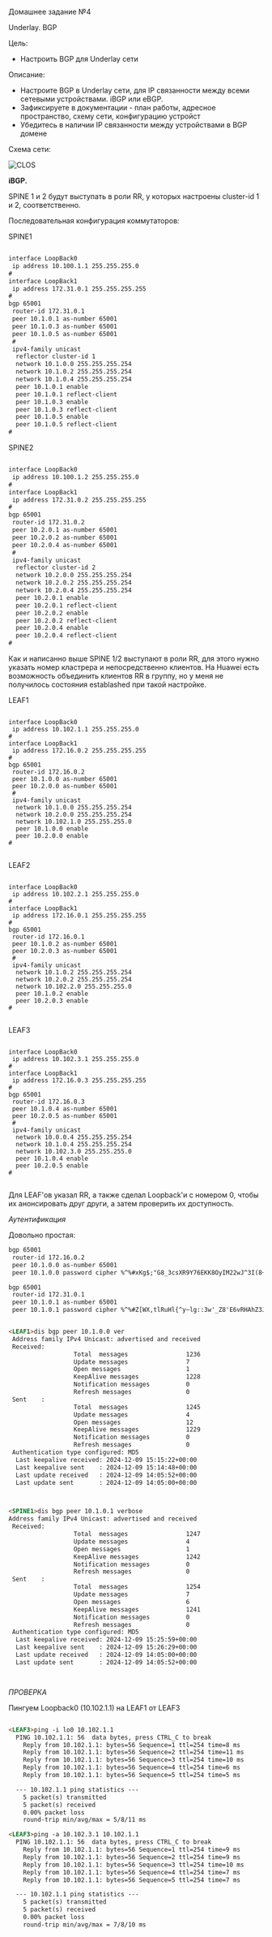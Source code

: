 Домашнее задание №4

Underlay. BGP

Цель:

 - Настроить BGP для Underlay сети

Описание:

 - Настроите BGP в Underlay сети, для IP связанности между всеми сетевыми устройствами. iBGP или eBGP.
 - Зафиксируете в документации - план работы, адресное пространство, схему сети, конфигурацию устройст
 - Убедитесь в наличии IP связанности между устройствами в BGP домене

Схема сети:

![CLOS](CLOS_IP+Lo.png)

**iBGP.**

SPINE 1 и 2 будут выступать в роли RR, у которых настроены cluster-id 1 и 2, соответственно.

Последовательная конфигурация коммутаторов:

SPINE1

```html

interface LoopBack0
 ip address 10.100.1.1 255.255.255.0
#
interface LoopBack1
 ip address 172.31.0.1 255.255.255.255
#
bgp 65001
 router-id 172.31.0.1
 peer 10.1.0.1 as-number 65001
 peer 10.1.0.3 as-number 65001
 peer 10.1.0.5 as-number 65001
 #
 ipv4-family unicast
  reflector cluster-id 1
  network 10.1.0.0 255.255.255.254
  network 10.1.0.2 255.255.255.254
  network 10.1.0.4 255.255.255.254
  peer 10.1.0.1 enable
  peer 10.1.0.1 reflect-client
  peer 10.1.0.3 enable
  peer 10.1.0.3 reflect-client
  peer 10.1.0.5 enable
  peer 10.1.0.5 reflect-client
#


```

SPINE2

```html

interface LoopBack0
 ip address 10.100.1.2 255.255.255.0
#
interface LoopBack1
 ip address 172.31.0.2 255.255.255.255
#
bgp 65001
 router-id 172.31.0.2
 peer 10.2.0.1 as-number 65001
 peer 10.2.0.2 as-number 65001
 peer 10.2.0.4 as-number 65001
 #
 ipv4-family unicast
  reflector cluster-id 2
  network 10.2.0.0 255.255.255.254
  network 10.2.0.2 255.255.255.254
  network 10.2.0.4 255.255.255.254
  peer 10.2.0.1 enable
  peer 10.2.0.1 reflect-client
  peer 10.2.0.2 enable
  peer 10.2.0.2 reflect-client
  peer 10.2.0.4 enable
  peer 10.2.0.4 reflect-client
#


```

Как и написанно выше SPINE 1/2 выступают в роли RR, для этого нужно указать номер кластрера и непосредственно клиентов.
На Huawei есть возможность объединить клиентов RR в группу, но у меня не получилось состояния establashed при такой настройке. 

LEAF1

```htlm

interface LoopBack0
 ip address 10.102.1.1 255.255.255.0
#
interface LoopBack1
 ip address 172.16.0.2 255.255.255.255
#
bgp 65001
 router-id 172.16.0.2
 peer 10.1.0.0 as-number 65001
 peer 10.2.0.0 as-number 65001
 #
 ipv4-family unicast
  network 10.1.0.0 255.255.255.254
  network 10.2.0.0 255.255.255.254
  network 10.102.1.0 255.255.255.0
  peer 10.1.0.0 enable
  peer 10.2.0.0 enable
#


```

LEAF2

```htlm

interface LoopBack0
 ip address 10.102.2.1 255.255.255.0
#
interface LoopBack1
 ip address 172.16.0.1 255.255.255.255
#
bgp 65001
 router-id 172.16.0.1
 peer 10.1.0.2 as-number 65001
 peer 10.2.0.3 as-number 65001
 #
 ipv4-family unicast
  network 10.1.0.2 255.255.255.254
  network 10.2.0.2 255.255.255.254
  network 10.102.2.0 255.255.255.0
  peer 10.1.0.2 enable
  peer 10.2.0.3 enable
#


```

LEAF3

```htlm

interface LoopBack0
 ip address 10.102.3.1 255.255.255.0
#
interface LoopBack1
 ip address 172.16.0.3 255.255.255.255
#
bgp 65001
 router-id 172.16.0.3
 peer 10.1.0.4 as-number 65001
 peer 10.2.0.5 as-number 65001
 #
 ipv4-family unicast
  network 10.0.0.4 255.255.255.254
  network 10.1.0.4 255.255.255.254
  network 10.102.3.0 255.255.255.0
  peer 10.1.0.4 enable
  peer 10.2.0.5 enable
#


```


Для LEAF'ов указал RR, а также сделал Loopback'и с номером 0, чтобы их анонсировать друг други, а затем проверить их доступность.

*Аутентификация*

Довольно простая:

```html
bgp 65001
 router-id 172.16.0.2
 peer 10.1.0.0 as-number 65001
 peer 10.1.0.0 password cipher %^%#xKg$;"G8_3csXR9Y76EKK8OyIM22wJ^3I(8++awQ%^%#

bgp 65001
 router-id 172.31.0.1
 peer 10.1.0.1 as-number 65001
 peer 10.1.0.1 password cipher %^%#Z[WX,tlRuHl{^y~lg::3w'_Z8'E6vRHAhZ3JkK'(%^%#


<LEAF1>dis bgp peer 10.1.0.0 ver
 Address family IPv4 Unicast: advertised and received
 Received:
                  Total  messages                1236
                  Update messages                7
                  Open messages                  1
                  KeepAlive messages             1228
                  Notification messages          0
                  Refresh messages               0
 Sent    :
                  Total  messages                1245
                  Update messages                4
                  Open messages                  12
                  KeepAlive messages             1229
                  Notification messages          0
                  Refresh messages               0
 Authentication type configured: MD5
  Last keepalive received: 2024-12-09 15:15:22+00:00
  Last keepalive sent    : 2024-12-09 15:14:48+00:00
  Last update received   : 2024-12-09 14:05:52+00:00
  Last update sent       : 2024-12-09 14:05:00+00:00



<SPINE1>dis bgp peer 10.1.0.1 verbose 
Address family IPv4 Unicast: advertised and received
 Received: 
                  Total  messages                1247
                  Update messages                4
                  Open messages                  1
                  KeepAlive messages             1242
                  Notification messages          0
                  Refresh messages               0
 Sent    : 
                  Total  messages                1254
                  Update messages                7
                  Open messages                  6
                  KeepAlive messages             1241
                  Notification messages          0
                  Refresh messages               0
 Authentication type configured: MD5
  Last keepalive received: 2024-12-09 15:25:59+00:00
  Last keepalive sent    : 2024-12-09 15:26:29+00:00
  Last update received   : 2024-12-09 14:05:00+00:00
  Last update sent       : 2024-12-09 14:05:52+00:00




```


*ПРОВЕРКА*

Пингуем Loopback0 (10.102.1.1) на LEAF1 от LEAF3

```html

<LEAF3>ping -i lo0 10.102.1.1
  PING 10.102.1.1: 56  data bytes, press CTRL_C to break
    Reply from 10.102.1.1: bytes=56 Sequence=1 ttl=254 time=8 ms
    Reply from 10.102.1.1: bytes=56 Sequence=2 ttl=254 time=11 ms
    Reply from 10.102.1.1: bytes=56 Sequence=3 ttl=254 time=10 ms
    Reply from 10.102.1.1: bytes=56 Sequence=4 ttl=254 time=6 ms
    Reply from 10.102.1.1: bytes=56 Sequence=5 ttl=254 time=5 ms

  --- 10.102.1.1 ping statistics ---
    5 packet(s) transmitted
    5 packet(s) received
    0.00% packet loss
    round-trip min/avg/max = 5/8/11 ms

<LEAF3>ping -a 10.102.3.1 10.102.1.1
  PING 10.102.1.1: 56  data bytes, press CTRL_C to break
    Reply from 10.102.1.1: bytes=56 Sequence=1 ttl=254 time=9 ms
    Reply from 10.102.1.1: bytes=56 Sequence=2 ttl=254 time=9 ms
    Reply from 10.102.1.1: bytes=56 Sequence=3 ttl=254 time=10 ms
    Reply from 10.102.1.1: bytes=56 Sequence=4 ttl=254 time=7 ms
    Reply from 10.102.1.1: bytes=56 Sequence=5 ttl=254 time=7 ms

  --- 10.102.1.1 ping statistics ---
    5 packet(s) transmitted
    5 packet(s) received
    0.00% packet loss
    round-trip min/avg/max = 7/8/10 ms


```

